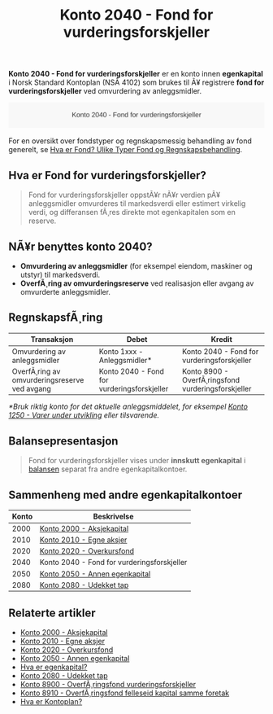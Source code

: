 ﻿---
title: "Konto 2040 - Fond for vurderingsforskjeller"
meta_title: "2040-fond-for-vurderingsforskjeller"
meta_description: '**Konto 2040 - Fond for vurderingsforskjeller** er en konto innen **egenkapital** i Norsk Standard Kontoplan (NSÂ 4102) som brukes til Ã¥ registrere **fond for ...'
slug: 2040-fond-for-vurderingsforskjeller
type: blog
layout: pages/single
---

**Konto 2040 - Fond for vurderingsforskjeller** er en konto innen **egenkapital** i Norsk Standard Kontoplan (NSÂ 4102) som brukes til Ã¥ registrere **fond for vurderingsforskjeller** ved omvurdering av anleggsmidler.

![Illustrasjon av konto 2040 fond for vurderingsforskjeller](2040-fond-for-vurderingsforskjeller-image.svg)

For en oversikt over fondstyper og regnskapsmessig behandling av fond generelt, se [Hva er Fond? Ulike Typer Fond og Regnskapsbehandling](/blogs/regnskap/hva-er-fond "Hva er Fond? Ulike Typer Fond og Regnskapsbehandling").

## Hva er Fond for vurderingsforskjeller?

> Fond for vurderingsforskjeller oppstÃ¥r nÃ¥r verdien pÃ¥ anleggsmidler omvurderes til markedsverdi eller estimert virkelig verdi, og differansen fÃ¸res direkte mot egenkapitalen som en reserve.

## NÃ¥r benyttes konto 2040?

* **Omvurdering av anleggsmidler** (for eksempel eiendom, maskiner og utstyr) til markedsverdi.
* **OverfÃ¸ring av omvurderingsreserve** ved realisasjon eller avgang av omvurderte anleggsmidler.

## RegnskapsfÃ¸ring

| Transaksjon                                        | Debet                                      | Kredit                                                          |
|----------------------------------------------------|--------------------------------------------|----------------------------------------------------------------|  
| Omvurdering av anleggsmidler                       | Konto 1xxx - Anleggsmidler*                | Konto 2040 - Fond for vurderingsforskjeller                   |
| OverfÃ¸ring av omvurderingsreserve ved avgang       | Konto 2040 - Fond for vurderingsforskjeller | Konto 8900 - OverfÃ¸ringsfond vurderingsforskjeller           |

_*Bruk riktig konto for det aktuelle anleggsmiddelet, for eksempel [Konto 1250 - Varer under utvikling](/blogs/kontoplan/1250-varer-under-utvikling "Konto 1250 - Varer under utvikling: Intern eksempelkonto") eller tilsvarende._

## Balansepresentasjon

> Fond for vurderingsforskjeller vises under **innskutt egenkapital** i [balansen](/blogs/regnskap/hva-er-balanse "Hva er Balanse? Komplett Guide til Balanseregnskap") separat fra andre egenkapitalkontoer.

## Sammenheng med andre egenkapitalkontoer

| Konto | Beskrivelse                                                                 |
|-------|-----------------------------------------------------------------------------|
| 2000  | [Konto 2000 - Aksjekapital](/blogs/kontoplan/2000-aksjekapital "Konto 2000 - Aksjekapital: Aksjekapital i Norsk Standard Kontoplan")         |
| 2010  | [Konto 2010 - Egne aksjer](/blogs/kontoplan/2010-egne-aksjer "Konto 2010 - Egne aksjer: Egne aksjer i Norsk Standard Kontoplan")                |
| 2020  | [Konto 2020 - Overkursfond](/blogs/kontoplan/2020-overkursfond "Konto 2020 - Overkursfond: Overkursfond i Norsk Standard Kontoplan")          |
| 2040  | Konto 2040 - Fond for vurderingsforskjeller                                    |
| 2050  | [Konto 2050 - Annen egenkapital](/blogs/kontoplan/2050-annen-egenkapital "Konto 2050 - Annen egenkapital: Annen egenkapital i Norsk Standard Kontoplan") |
| 2080  | [Konto 2080 - Udekket tap](/blogs/kontoplan/2080-udekket-tap "Konto 2080 - Udekket tap: Komplett Guide til Udekket tap i Norsk Kontoplan") |

## Relaterte artikler

* [Konto 2000 - Aksjekapital](/blogs/kontoplan/2000-aksjekapital "Konto 2000 - Aksjekapital: Aksjekapital i Norsk Standard Kontoplan")
* [Konto 2010 - Egne aksjer](/blogs/kontoplan/2010-egne-aksjer "Konto 2010 - Egne aksjer: Egne aksjer i Norsk Standard Kontoplan")
* [Konto 2020 - Overkursfond](/blogs/kontoplan/2020-overkursfond "Konto 2020 - Overkursfond: Overkursfond i Norsk Standard Kontoplan")
* [Konto 2050 - Annen egenkapital](/blogs/kontoplan/2050-annen-egenkapital "Konto 2050 - Annen egenkapital: Annen egenkapital i Norsk Standard Kontoplan")
* [Hva er egenkapital?](/blogs/regnskap/hva-er-egenkapital "Hva er Egenkapital? Komplett Guide til Egenkapital i Regnskap")
* [Konto 2080 - Udekket tap](/blogs/kontoplan/2080-udekket-tap "Konto 2080 - Udekket tap: Komplett Guide til Udekket tap i Norsk Kontoplan")
* [Konto 8900 - OverfÃ¸ringsfond vurderingsforskjeller](/blogs/kontoplan/8900-overforingsfond-vurderingsforskjeller "Konto 8900 - OverfÃ¸ringsfond vurderingsforskjeller: OverfÃ¸ring av vurderingsreserver til resultatregnskapet")
* [Konto 8910 - OverfÃ¸ringsfond felleseid kapital samme foretak](/blogs/kontoplan/8910-overforingsfond-felleseid-kapital-samme-foretak "Konto 8910 - OverfÃ¸ringsfond felleseid kapital samme foretak")
* [Hva er Kontoplan?](/blogs/regnskap/hva-er-kontoplan "Hva er en Kontoplan? Komplett Guide til Kontoplaner i Norsk Regnskap")

